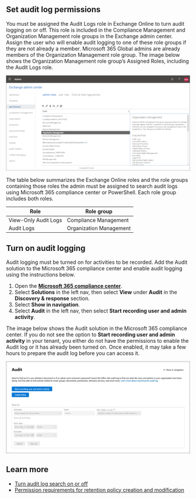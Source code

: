 ## Set audit log permissions

You must be assigned the Audit Logs role in Exchange Online to turn audit logging on or off. This role is included in the Compliance Management and Organization Management role groups in the Exchange admin center. Assign the user who will enable audit logging to one of these role groups if they are not already a member. Microsoft 365 Global admins are already members of the Organization Management role group. The image below shows the Organization Management role group’s Assigned Roles, including the Audit Logs role.

 ![Exchange admin center ](../media/exchange-admin-center.png)

The table below summarizes the Exchange Online roles and the role groups containing those roles the admin must be assigned to search audit logs using Microsoft 365 compliance center or PowerShell. Each role group includes both roles.

|  Role | Role group  |
|---|---|
| View-Only Audit Logs  |Compliance Management   |
|  Audit Logs |  Organization Management |

## Turn on audit logging

Audit logging must be turned on for activities to be recorded. Add the Audit solution to the Microsoft 365 compliance center and enable audit logging using the instructions below.

1. Open the [**Microsoft 365 compliance center**](https://compliance.microsoft.com?azure-portal=true).
1. Select **Solutions** in the left nav, then select **View** under **Audit** in the **Discovery & response** section.
1. Select **Show in navigation**.
1. Select **Audit** in the left nav, then select **Start recording user and admin activity**.

The image below shows the Audit solution in the Microsoft 365 compliance center. If you do not see the option to **Start recording user and admin activity** in your tenant, you either do not have the permissions to enable the Audit log or it has already been turned on. Once enabled, it may take a few hours to prepare the audit log before you can access it.

![Audit solution in the Microsoft 365 compliance center ](../media/audit.png)

## Learn more

- [Turn audit log search on or off](/microsoft-365/compliance/turn-audit-log-search-on-or-off?azure-portal=true)
- [Permission requirements for retention policy creation and modification](/microsoft-365/compliance/audit-log-retention-policies%23before-you-begin?azure-portal=true)
